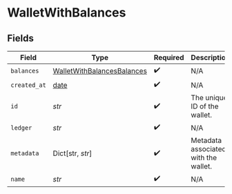 # WalletWithBalances


## Fields

| Field                                                                           | Type                                                                            | Required                                                                        | Description                                                                     |
| ------------------------------------------------------------------------------- | ------------------------------------------------------------------------------- | ------------------------------------------------------------------------------- | ------------------------------------------------------------------------------- |
| `balances`                                                                      | [WalletWithBalancesBalances](../../models/shared/walletwithbalancesbalances.md) | :heavy_check_mark:                                                              | N/A                                                                             |
| `created_at`                                                                    | [date](https://docs.python.org/3/library/datetime.html#date-objects)            | :heavy_check_mark:                                                              | N/A                                                                             |
| `id`                                                                            | *str*                                                                           | :heavy_check_mark:                                                              | The unique ID of the wallet.                                                    |
| `ledger`                                                                        | *str*                                                                           | :heavy_check_mark:                                                              | N/A                                                                             |
| `metadata`                                                                      | Dict[str, *str*]                                                                | :heavy_check_mark:                                                              | Metadata associated with the wallet.                                            |
| `name`                                                                          | *str*                                                                           | :heavy_check_mark:                                                              | N/A                                                                             |